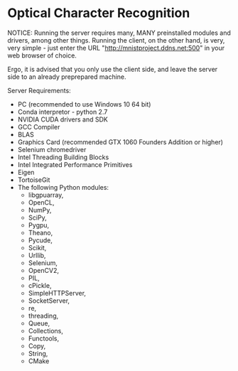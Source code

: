 # Optical Character Recognition
NOTICE:
Running the server requires many, MANY preinstalled modules and drivers, among other things.
Running the client, on the other hand, is very, very simple - just enter the URL "http://mnistproject.ddns.net:500" in your web browser of choice.

Ergo, it is advised that you only use the client side, and leave the server side to an already preprepared machine.


Server Requirements:
* PC (recommended to use Windows 10 64 bit)
* Conda interpretor - python 2.7
* NVIDIA CUDA drivers and SDK
* GCC Compiler
* BLAS
* Graphics Card (recommended GTX 1060 Founders Addition or higher)
* Selenium chromedriver
* Intel Threading Building Blocks
* Intel Integrated Performance Primitives
* Eigen
* TortoiseGit
* The following Python modules:
	- libgpuarray,
	- OpenCL,
	- NumPy,
	- SciPy,
	- Pygpu,
	- Theano,
	- Pycude,
	- Scikit,
	- Urllib,
	- Selenium,
	- OpenCV2,
	- PIL,
	- cPickle,
	- SimpleHTTPServer,
	- SocketServer,
	- re,
	- threading,
	- Queue,
	- Collections,
	- Functools,
	- Copy,
	- String,
	- CMake